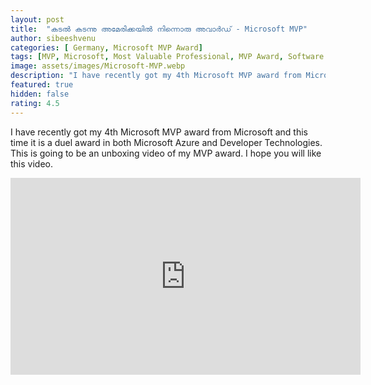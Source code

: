 ```yaml
---
layout: post
title:  "കടൽ കടന്നു അമേരിക്കയിൽ നിന്നൊരു അവാർഡ് - Microsoft MVP"
author: sibeeshvenu
categories: [ Germany, Microsoft MVP Award]
tags: [MVP, Microsoft, Most Valuable Professional, MVP Award, Software Professional, Career Advice, Programming, Community, Hard Work, sibeeshpassion.com, sibeeshvenu.com, Malayalam, Sibeesh Passion, Njan Oru Malayali, ഞാൻ ഒരു മലയാളി, Malayali, Mallu, I am a Mallu, MVP Award Unboxing]
image: assets/images/Microsoft-MVP.webp
description: "I have recently got my 4th Microsoft MVP award from Microsoft and this time it is a duel award in both Microsoft Azure and Developer Technologies. This is going to be an unboxing video of my MVP award. I hope you will like this video."
featured: true
hidden: false
rating: 4.5
---
```


I have recently got my 4th Microsoft MVP award from Microsoft and this time it is a duel award in both Microsoft Azure and Developer Technologies. This is going to be an unboxing video of my MVP award. I hope you will like this video.

<iframe width="560" height="315" src="https://www.youtube.com/embed/EMwvAemD-4k" frameborder="0" allow="accelerometer; autoplay; encrypted-media; gyroscope; picture-in-picture" allowfullscreen></iframe>
